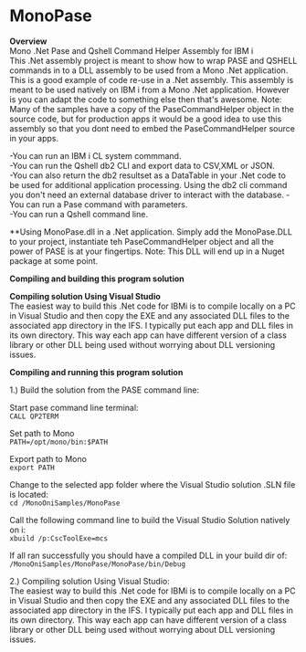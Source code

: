 ﻿# MonoPase

**Overview**<br>
Mono .Net Pase and Qshell Command Helper Assembly for IBM i<br> 
This .Net assembly project is meant to show how to wrap PASE and QSHELL commands in to a DLL assembly to be used from 
a Mono .Net application. This is a good example of code re-use in a .Net assembly. This assembly is meant to be used 
natively on IBM i from a Mono .Net application. However is you can adapt the code to something else then that's awesome.
Note: Many of the samples have a copy of the PaseCommandHelper object in the source code, but for production apps it would
be a good idea to use this assembly so that you dont need to embed the PaseCommandHelper source in your apps.
<br>

-You can run an IBM i CL system commmand.<br>
-You can run the Qshell db2 CLI and export data to CSV,XML or JSON.<br>
-You can also return the db2 resultset as a DataTable in your .Net code to 
 be used for additional application processing. Using the db2 cli command you don't
 need an external database driver to interact with the database.
-You can run a Pase command with parameters.<br>
-You can run a Qshell command line. <br>

**Using MonoPase.dll in a .Net application. 
Simply add the MonoPase.DLL to your project, instantiate teh PaseCommandHelper object and all the power of PASE is at your fingertips.
Note: This DLL will end up in a Nuget package at some point.

**Compiling and building this program solution**<br>

**Compiling solution Using Visual Studio**<br>
The easiest way to build this .Net code for IBMi is to compile locally on a PC in Visual Studio
and then copy the EXE and any associated DLL files to the associated app directory in the IFS. 
I typically put each app and DLL files in its own directory. This way each app can have different
version of a class library or other DLL being used without worrying about DLL versioning issues.

**Compiling and running this program solution**<br>

1.) Build the solution from the PASE command line:

Start pase command line terminal:<br>
`CALL QP2TERM`

Set path to Mono<br>
`PATH=/opt/mono/bin:$PATH`

Export path to Mono<br>
`export PATH`

Change to the selected app folder where the Visual Studio solution .SLN file is located:<br>
`cd /MonoOniSamples/MonoPase`

Call the following command line to build the Visual Studio Solution natively on i:<br>
`xbuild /p:CscToolExe=mcs`

If all ran successfully you should have a compiled DLL in your build dir of:<br>
`/MonoOniSamples/MonoPase/MonoPase/bin/Debug`

2.) Compiling solution Using Visual Studio:<br>
The easiest way to build this .Net code for IBMi is to compile locally on a PC in Visual Studio
and then copy the EXE and any associated DLL files to the associated app directory in the IFS. 
I typically put each app and DLL files in its own directory. This way each app can have different
version of a class library or other DLL being used without worrying about DLL versioning issues.
